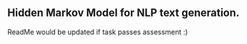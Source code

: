 ## Hidden Markov Model for NLP text generation.

ReadMe would be updated if task passes assessment :)
